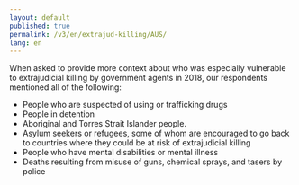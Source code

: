 ```yaml
---
layout: default
published: true
permalink: /v3/en/extrajud-killing/AUS/
lang: en
---
```


When asked to provide more context about who was especially vulnerable to extrajudicial killing by government agents in 2018, our respondents mentioned all of the following:
-	People who are suspected of using or trafficking drugs
-	People in detention
-	Aboriginal and Torres Strait Islander people.
-	Asylum seekers or refugees, some of whom are encouraged to go back to countries where they could be at risk of extrajudicial killing
-	People who have mental disabilities or mental illness
-	Deaths resulting from misuse of guns, chemical sprays, and tasers by police


